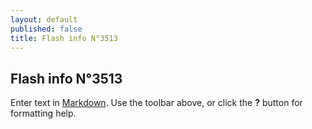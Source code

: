 ```yaml
---
layout: default
published: false
title: Flash info N°3513
---
```


## Flash info N°3513

Enter text in [Markdown](http://daringfireball.net/projects/markdown/). Use the toolbar above, or click the **?** button for formatting help.
